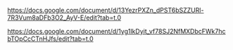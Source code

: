 https://docs.google.com/document/d/13YezrPXZn_dPST6bSZZURl-7R3Vum8aDFb3O2_AyV-E/edit?tab=t.0

https://docs.google.com/document/d/1yg1lkDyit_vf78SJ2NfMXDbcFWk7hcbTOpCcCTnHJfs/edit?tab=t.0
